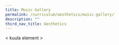 ```yaml
---
title: Music Gallery
permalink: /curriculum/aesthetics/music-gallery/
description: ""
third_nav_title: Aesthetics
---
```

< kuula element >